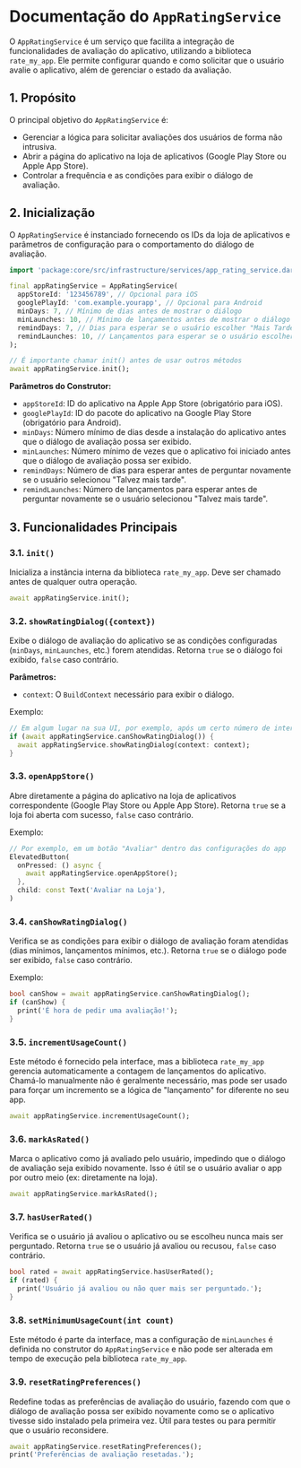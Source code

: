 # Documentação do `AppRatingService`

O `AppRatingService` é um serviço que facilita a integração de funcionalidades de avaliação do aplicativo, utilizando a biblioteca `rate_my_app`. Ele permite configurar quando e como solicitar que o usuário avalie o aplicativo, além de gerenciar o estado da avaliação.

## 1. Propósito

O principal objetivo do `AppRatingService` é:
- Gerenciar a lógica para solicitar avaliações dos usuários de forma não intrusiva.
- Abrir a página do aplicativo na loja de aplicativos (Google Play Store ou Apple App Store).
- Controlar a frequência e as condições para exibir o diálogo de avaliação.

## 2. Inicialização

O `AppRatingService` é instanciado fornecendo os IDs da loja de aplicativos e parâmetros de configuração para o comportamento do diálogo de avaliação.

```dart
import 'package:core/src/infrastructure/services/app_rating_service.dart';

final appRatingService = AppRatingService(
  appStoreId: '123456789', // Opcional para iOS
  googlePlayId: 'com.example.yourapp', // Opcional para Android
  minDays: 7, // Mínimo de dias antes de mostrar o diálogo
  minLaunches: 10, // Mínimo de lançamentos antes de mostrar o diálogo
  remindDays: 7, // Dias para esperar se o usuário escolher "Mais Tarde"
  remindLaunches: 10, // Lançamentos para esperar se o usuário escolher "Mais Tarde"
);

// É importante chamar init() antes de usar outros métodos
await appRatingService.init();
```

**Parâmetros do Construtor:**
- `appStoreId`: ID do aplicativo na Apple App Store (obrigatório para iOS).
- `googlePlayId`: ID do pacote do aplicativo na Google Play Store (obrigatório para Android).
- `minDays`: Número mínimo de dias desde a instalação do aplicativo antes que o diálogo de avaliação possa ser exibido.
- `minLaunches`: Número mínimo de vezes que o aplicativo foi iniciado antes que o diálogo de avaliação possa ser exibido.
- `remindDays`: Número de dias para esperar antes de perguntar novamente se o usuário selecionou "Talvez mais tarde".
- `remindLaunches`: Número de lançamentos para esperar antes de perguntar novamente se o usuário selecionou "Talvez mais tarde".

## 3. Funcionalidades Principais

### 3.1. `init()`

Inicializa a instância interna da biblioteca `rate_my_app`. Deve ser chamado antes de qualquer outra operação.

```dart
await appRatingService.init();
```

### 3.2. `showRatingDialog({context})`

Exibe o diálogo de avaliação do aplicativo se as condições configuradas (`minDays`, `minLaunches`, etc.) forem atendidas. Retorna `true` se o diálogo foi exibido, `false` caso contrário.

**Parâmetros:**
- `context`: O `BuildContext` necessário para exibir o diálogo.

Exemplo:

```dart
// Em algum lugar na sua UI, por exemplo, após um certo número de interações ou ao iniciar o app
if (await appRatingService.canShowRatingDialog()) {
  await appRatingService.showRatingDialog(context: context);
}
```

### 3.3. `openAppStore()`

Abre diretamente a página do aplicativo na loja de aplicativos correspondente (Google Play Store ou Apple App Store). Retorna `true` se a loja foi aberta com sucesso, `false` caso contrário.

Exemplo:

```dart
// Por exemplo, em um botão "Avaliar" dentro das configurações do app
ElevatedButton(
  onPressed: () async {
    await appRatingService.openAppStore();
  },
  child: const Text('Avaliar na Loja'),
)
```

### 3.4. `canShowRatingDialog()`

Verifica se as condições para exibir o diálogo de avaliação foram atendidas (dias mínimos, lançamentos mínimos, etc.). Retorna `true` se o diálogo pode ser exibido, `false` caso contrário.

Exemplo:

```dart
bool canShow = await appRatingService.canShowRatingDialog();
if (canShow) {
  print('É hora de pedir uma avaliação!');
}
```

### 3.5. `incrementUsageCount()`

Este método é fornecido pela interface, mas a biblioteca `rate_my_app` gerencia automaticamente a contagem de lançamentos do aplicativo. Chamá-lo manualmente não é geralmente necessário, mas pode ser usado para forçar um incremento se a lógica de "lançamento" for diferente no seu app.

```dart
await appRatingService.incrementUsageCount();
```

### 3.6. `markAsRated()`

Marca o aplicativo como já avaliado pelo usuário, impedindo que o diálogo de avaliação seja exibido novamente. Isso é útil se o usuário avaliar o app por outro meio (ex: diretamente na loja).

```dart
await appRatingService.markAsRated();
```

### 3.7. `hasUserRated()`

Verifica se o usuário já avaliou o aplicativo ou se escolheu nunca mais ser perguntado. Retorna `true` se o usuário já avaliou ou recusou, `false` caso contrário.

```dart
bool rated = await appRatingService.hasUserRated();
if (rated) {
  print('Usuário já avaliou ou não quer mais ser perguntado.');
}
```

### 3.8. `setMinimumUsageCount(int count)`

Este método é parte da interface, mas a configuração de `minLaunches` é definida no construtor do `AppRatingService` e não pode ser alterada em tempo de execução pela biblioteca `rate_my_app`.

### 3.9. `resetRatingPreferences()`

Redefine todas as preferências de avaliação do usuário, fazendo com que o diálogo de avaliação possa ser exibido novamente como se o aplicativo tivesse sido instalado pela primeira vez. Útil para testes ou para permitir que o usuário reconsidere.

```dart
await appRatingService.resetRatingPreferences();
print('Preferências de avaliação resetadas.');
```
